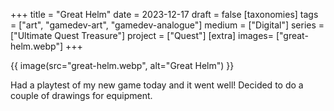 +++
title = "Great Helm"
date = 2023-12-17
draft =  false
[taxonomies]
tags = ["art", "gamedev-art", "gamedev-analogue"]
medium = ["Digital"]
series = ["Ultimate Quest Treasure"]
project = ["Quest"]
[extra]
images= ["great-helm.webp"]
+++

{{ image(src="great-helm.webp", alt="Great Helm") }}

Had a playtest of my new game today and it went well! Decided to do a couple of drawings for equipment.

